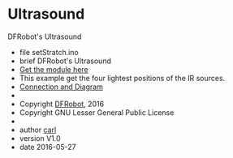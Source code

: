# Ultrasound
DFRobot's Ultrasound

 * file setStratch.ino
 * brief DFRobot's Ultrasound
 * [Get the module here](http://www.dfrobot.com/index.php?route=product/product&product_id=1088)
 * This example get the four lightest positions of the IR sources.
 * [Connection and Diagram](http://www.dfrobot.com/wiki/index.php/Positioning_ir_camera#Connection_Diagram)
 *
 * Copyright	[DFRobot](http://www.dfrobot.com), 2016
 * Copyright	GNU Lesser General Public License
 *
 * author [carl](carl.xu@dfrobot.com)
 * version  V1.0
 * date  2016-05-27

